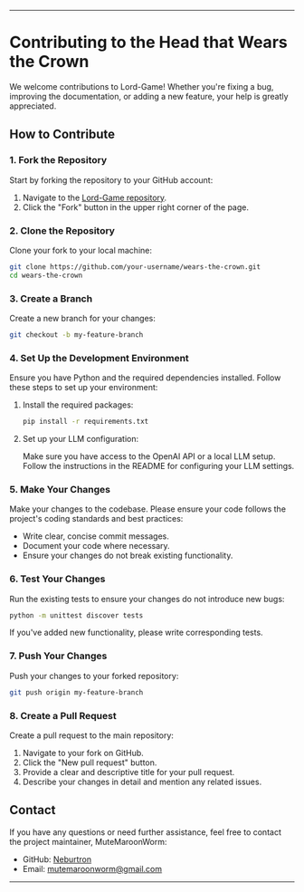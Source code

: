 ---

# Contributing to the Head that Wears the Crown

We welcome contributions to Lord-Game! Whether you're fixing a bug, improving the documentation, or adding a new feature, your help is greatly appreciated.

## How to Contribute

### 1. Fork the Repository

Start by forking the repository to your GitHub account:

1. Navigate to the [Lord-Game repository](https://github.com/neburtron/wears-the-crown).
2. Click the "Fork" button in the upper right corner of the page.

### 2. Clone the Repository

Clone your fork to your local machine:

```bash
git clone https://github.com/your-username/wears-the-crown.git
cd wears-the-crown
```

### 3. Create a Branch

Create a new branch for your changes:

```bash
git checkout -b my-feature-branch
```

### 4. Set Up the Development Environment

Ensure you have Python and the required dependencies installed. Follow these steps to set up your environment:

1. Install the required packages:

   ```bash
   pip install -r requirements.txt
   ```

2. Set up your LLM configuration:

   Make sure you have access to the OpenAI API or a local LLM setup. Follow the instructions in the README for configuring your LLM settings.

### 5. Make Your Changes

Make your changes to the codebase. Please ensure your code follows the project's coding standards and best practices:

- Write clear, concise commit messages.
- Document your code where necessary.
- Ensure your changes do not break existing functionality.

### 6. Test Your Changes

Run the existing tests to ensure your changes do not introduce new bugs:

```bash
python -m unittest discover tests
```

If you've added new functionality, please write corresponding tests.

### 7. Push Your Changes

Push your changes to your forked repository:

```bash
git push origin my-feature-branch
```

### 8. Create a Pull Request

Create a pull request to the main repository:

1. Navigate to your fork on GitHub.
2. Click the "New pull request" button.
3. Provide a clear and descriptive title for your pull request.
4. Describe your changes in detail and mention any related issues.

## Contact

If you have any questions or need further assistance, feel free to contact the project maintainer, MuteMaroonWorm:
- GitHub: [Neburtron](https://github.com/neburtron)
- Email: mutemaroonworm@gmail.com

---